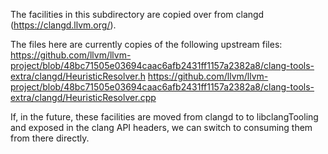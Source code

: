 The facilities in this subdirectory are copied over from clangd
(https://clangd.llvm.org/).

The files here are currently copies of the following upstream files:
https://github.com/llvm/llvm-project/blob/48bc71505e03694caac6afb2431ff1157a2382a8/clang-tools-extra/clangd/HeuristicResolver.h
https://github.com/llvm/llvm-project/blob/48bc71505e03694caac6afb2431ff1157a2382a8/clang-tools-extra/clangd/HeuristicResolver.cpp

If, in the future, these facilities are moved from clangd to
to libclangTooling and exposed in the clang API headers, we can
switch to consuming them from there directly.

